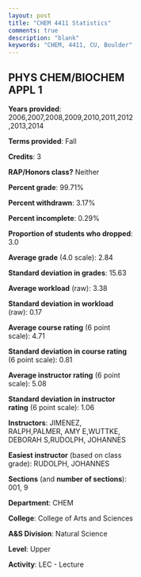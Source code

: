 ```yaml
---
layout: post
title: "CHEM 4411 Statistics"
comments: true
description: "blank"
keywords: "CHEM, 4411, CU, Boulder"
--- 
```

<head>
<script src="https://ajax.googleapis.com/ajax/libs/jquery/2.1.3/jquery.min.js"></script>
<script src="https://dl.dropboxusercontent.com/s/pc42nxpaw1ea4o9/highcharts.js?dl=0"></script>
<!-- <script src="../assets/js/highcharts.js"></script> -->
<style type="text/css">@font-face {
	font-family: "Bebas Neue";
	src: url(https://www.filehosting.org/file/details/544349/BebasNeue%20Regular.otf) format("opentype");
	}
	h1.Bebas { 
		font-family: "Bebas Neue", Verdana, Tahoma;
	}
</style>
</head>
<body>
	<div id="container" style="float: right; width: 45%; height: 88%; margin-left: 2.5%; margin-right: 2.5%;"></div>
	<script language="JavaScript">
		$(document).ready(function() {
		var chart = {type: 'column'};
		var title = {text: 'Grade Distribution'};
		var xAxis = {categories: ['A','B','C','D','F'],crosshair: true};
		var yAxis = {min: 0,title: {text: 'Percentage'}};
		var tooltip = {headerFormat: '<center><b><span style="font-size:20px">{point.key}</span></b></center>',
		               pointFormat: '<td style="padding:0"><b>{point.y:.1f}%</b></td>',
		               footerFormat: '</table>',shared: true,useHTML: true};
		var plotOptions = {column: {pointPadding: 0.0,borderWidth: 0}};  
		var credits = {enabled: false};var series= [{name: 'Percent',data: [29.2,36.43,27.91,4.65,1.81,]}];
		var json = {};
		json.chart = chart;
		json.title = title;
		json.tooltip = tooltip;
		json.xAxis = xAxis;
		json.yAxis = yAxis;  
		json.series = series;
		json.plotOptions = plotOptions;  
		json.credits = credits;
		$('#container').highcharts(json);
	});
	</script>
</body>
			   
## PHYS CHEM/BIOCHEM APPL 1

**Years provided**: 2006,2007,2008,2009,2010,2011,2012,2013,2014

**Terms provided**: Fall

**Credits**: 3

**RAP/Honors class?** Neither

**Percent grade**: 99.71%

**Percent withdrawn**: 3.17%

**Percent incomplete**: 0.29%

**Proportion of students who dropped**: 3.0

**Average grade** (4.0 scale): 2.84

**Standard deviation in grades**: 15.63

**Average workload** (raw): 3.38

**Standard deviation in workload** (raw): 0.17

**Average course rating** (6 point scale): 4.71

**Standard deviation in course rating** (6 point scale): 0.81

**Average instructor rating** (6 point scale): 5.08

**Standard deviation in instructor rating** (6 point scale): 1.06

**Instructors**: JIMENEZ, RALPH,PALMER, AMY E,WUTTKE, DEBORAH S,RUDOLPH, JOHANNES

**Easiest instructor** (based on class grade): RUDOLPH, JOHANNES

**Sections** (and **number of sections**): 001, 9

**Department**: CHEM

**College**: College of Arts and Sciences

**A&S Division**: Natural Science

**Level**: Upper

**Activity**: LEC - Lecture